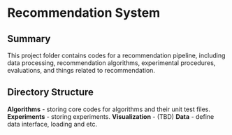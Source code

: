 Recommendation System
==============

Summary
--------------

This project folder contains codes for a recommendation pipeline, including 
data processing, recommendation algorithms, experimental procedures, evaluations,
and things related to recommendation. 


Directory Structure
--------------

**Algorithms** - storing core codes for algorithms and their unit test files. 
**Experiments** - storing experiments. 
**Visualization** - (TBD)
**Data** - define data interface, loading and etc. 
